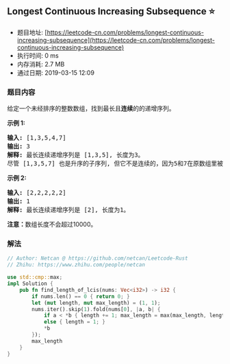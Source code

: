 ## Longest Continuous Increasing Subsequence :star:
- 题目地址: [https://leetcode-cn.com/problems/longest-continuous-increasing-subsequence](https://leetcode-cn.com/problems/longest-continuous-increasing-subsequence)
- 执行时间: 0 ms 
- 内存消耗: 2.7 MB
- 通过日期: 2019-03-15 12:09

### 题目内容
<p>给定一个未经排序的整数数组，找到最长且<strong>连续</strong>的的递增序列。</p>

<p><strong>示例 1:</strong></p>

<pre>
<strong>输入:</strong> [1,3,5,4,7]
<strong>输出:</strong> 3
<strong>解释:</strong> 最长连续递增序列是 [1,3,5], 长度为3。
尽管 [1,3,5,7] 也是升序的子序列, 但它不是连续的，因为5和7在原数组里被4隔开。 
</pre>

<p><strong>示例 2:</strong></p>

<pre>
<strong>输入:</strong> [2,2,2,2,2]
<strong>输出:</strong> 1
<strong>解释:</strong> 最长连续递增序列是 [2], 长度为1。
</pre>

<p><strong>注意：</strong>数组长度不会超过10000。</p>


### 解法
```rust
// Author: Netcan @ https://github.com/netcan/Leetcode-Rust
// Zhihu: https://www.zhihu.com/people/netcan

use std::cmp::max;
impl Solution {
    pub fn find_length_of_lcis(nums: Vec<i32>) -> i32 {
        if nums.len() == 0 { return 0; }
        let (mut length, mut max_length) = (1, 1);
        nums.iter().skip(1).fold(nums[0], |a, b| {
            if a < *b { length += 1; max_length = max(max_length, length) }
            else { length = 1; }
            *b
        });
        max_length
    }
}


```
